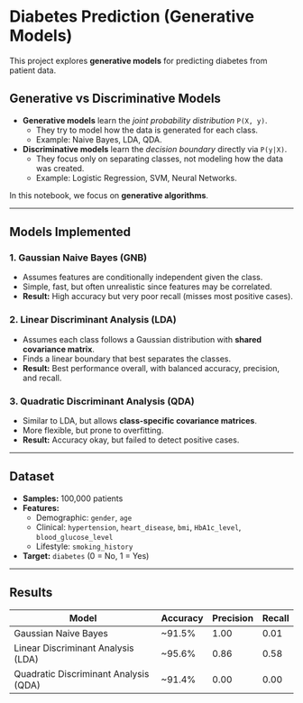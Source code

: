 # Diabetes Prediction (Generative Models)

This project explores **generative models** for predicting diabetes from patient data.  

## Generative vs Discriminative Models
- **Generative models** learn the *joint probability distribution* `P(X, y)`.  
  - They try to model how the data is generated for each class.  
  - Example: Naive Bayes, LDA, QDA.  
- **Discriminative models** learn the *decision boundary* directly via `P(y|X)`.  
  - They focus only on separating classes, not modeling how the data was created.  
  - Example: Logistic Regression, SVM, Neural Networks.  

In this notebook, we focus on **generative algorithms**.

---

## Models Implemented
### 1. Gaussian Naive Bayes (GNB)
- Assumes features are conditionally independent given the class.  
- Simple, fast, but often unrealistic since features may be correlated.  
- **Result:** High accuracy but very poor recall (misses most positive cases).  

### 2. Linear Discriminant Analysis (LDA)
- Assumes each class follows a Gaussian distribution with **shared covariance matrix**.  
- Finds a linear boundary that best separates the classes.  
- **Result:** Best performance overall, with balanced accuracy, precision, and recall.  

### 3. Quadratic Discriminant Analysis (QDA)
- Similar to LDA, but allows **class-specific covariance matrices**.  
- More flexible, but prone to overfitting.  
- **Result:** Accuracy okay, but failed to detect positive cases.  

---

## Dataset
- **Samples:** 100,000 patients  
- **Features:**  
  - Demographic: `gender`, `age`  
  - Clinical: `hypertension`, `heart_disease`, `bmi`, `HbA1c_level`, `blood_glucose_level`  
  - Lifestyle: `smoking_history`  
- **Target:** `diabetes` (0 = No, 1 = Yes)

---

## Results
| Model                | Accuracy | Precision | Recall |
|-----------------------|----------|-----------|--------|
| Gaussian Naive Bayes  | ~91.5%   | 1.00      | 0.01   |
| Linear Discriminant Analysis (LDA) | ~95.6%   | 0.86      | 0.58   |
| Quadratic Discriminant Analysis (QDA) | ~91.4%   | 0.00      | 0.00   |

